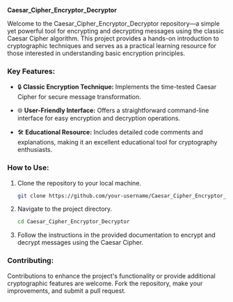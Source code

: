 **Caesar_Cipher_Encryptor_Decryptor**

Welcome to the Caesar_Cipher_Encryptor_Decryptor repository—a simple yet powerful tool for encrypting and decrypting messages using the classic Caesar Cipher algorithm. This project provides a hands-on introduction to cryptographic techniques and serves as a practical learning resource for those interested in understanding basic encryption principles.

### Key Features:

- 🔒 **Classic Encryption Technique:** Implements the time-tested Caesar Cipher for secure message transformation.

- 🌐 **User-Friendly Interface:** Offers a straightforward command-line interface for easy encryption and decryption operations.

- 🛠️ **Educational Resource:** Includes detailed code comments and explanations, making it an excellent educational tool for cryptography enthusiasts.

### How to Use:

1. Clone the repository to your local machine.
   ```bash
   git clone https://github.com/your-username/Caesar_Cipher_Encryptor_Decryptor.git
   ```

2. Navigate to the project directory.
   ```bash
   cd Caesar_Cipher_Encryptor_Decryptor
   ```

3. Follow the instructions in the provided documentation to encrypt and decrypt messages using the Caesar Cipher.

### Contributing:

Contributions to enhance the project's functionality or provide additional cryptographic features are welcome. Fork the repository, make your improvements, and submit a pull request.
